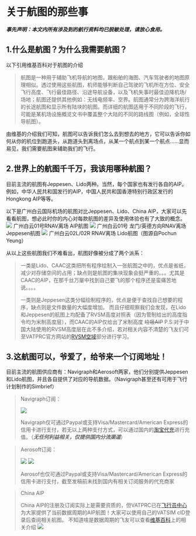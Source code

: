 # 关于航图的那些事
***事先声明：本文内所有涉及到的航行资料均已脱敏处理，请放心食用。***
## 1.什么是航图？为什么我需要航图？
以下引用维基百科对于航图的介绍
>航图是一种用于辅助飞机导航的地图，跟船舶的海图、汽车驾驶者的地图原理相似。透过使用这些航图，机师能够判断自己驾驶的飞机所在方位、安全飞行高度、飞行最佳路径、沿途导航设备，以及飞机失事时最佳迫降机场/场地；航图还提供其他例如：无线电频率、空界。航图通常分为跨海洋航行的长途航图和显示所有陆块的航图。而详细的航图适用于不同阶段的飞行，可能是某机场设施概览文书中覆盖整个大陆的不同的路线图（例如，全球性导航图）。

由维基的介绍我们可知，航图可以告诉我们怎么去到想去的地方，它可以告诉你如何从你的机位到跑道头，从跑道头到离场点，从某一个航点到某一个航点……显而易见，我们需要航图来辅助我们的飞行。
## 2.世界上的航图千千万，我该用哪种航图？
目前主流的航图有Jeppesen、Lido两种。当然，每个国家也有发行各自的AIP。例如，中华人民共和国发行的AIP，中国人民共和国香港特别行政区发行的Hongkong AIP等等。

以下是广州白云国际机场的航图对比Jeppesen、Lido、China AIP，大家可以先看看航图，想必此时你的内心对每款航图的差异及使用体验也有了大致的概念。
![](https://github.com/websterzh/vatprc-wiki/blob/Charts/images/AIP-GG7G-1920.jpg)
广州白云01号RNAV离场 AIP航图
![](https://github.com/websterzh/vatprc-wiki/blob/Charts/images/AIP-GG7G-1920.jpg)
广州白云01号 龙门/英德方向RNAV离场 Jeppesen航图
![](https://github.com/websterzh/vatprc-wiki/blob/Charts/images/Lido%20GG01.jpg)
广州白云02L/02R RNAV离场 Lido航图（图源自Pochun Yeung）

从以上这些航图我们不难看出，航图好像被分成了两个派系：
>一类是Lido、CAAC这类把所有程序绘制入一张航图之中的，优点是省纸，减少对存储空间的占用；缺点则是航图的集块现象会挺严重的。。。尤其是CAAC的AIP，在那千丝万屡中找到自己要飞的那个程序还是蛮痛苦地说。。。。
>
>一类则是Jeppesen这类分幅绘制程序的，优点是便于查找自己想要的程序，缺点则是文件数量的大幅度增加。
而且仔细观察我们会发现，在Lido和Jeppesen的航图上均配备了RVSM高度对照表（因为管制给出的高度指令均为米制高度层），而CAAC的AIP仅给出了米制高度 ~~垃圾AIP~~
P.S:对于中国大陆使用的RVSM高度层在此不多介绍，若对相关内容不清楚的飞友们可至VATPRC官方网站的[RVSM空域](https://www.vatprc.net/rvsm)部分进行学习。
## 3.这航图可以，爷爱了，给爷来一个订阅地址！
目前主流的航图供应商有：Navigraph和Aerosoft两家，他们分别提供Jeppesen和Lido航图，并且各自提供了对应的导航数据。（Navigraph甚至还有可用于飞行计划制作的Simbrief）
>Navigraph订阅：
>
>![](https://github.com/websterzh/vatprc-wiki/blob/Charts/images/Navigraph%20Subscription.jpg)
>
>Navigraph仅可通过Paypal或支持Visa/Mastercard/American Express的信用卡进行支付，若无以上两种支付方式，可以通过国内的[淘宝代充](https://item.taobao.com/item.htm?spm=a230r.1.14.16.7ea122e5fLrDdd&id=629121241858&ns=1&abbucket=20#detail)进行充值。（***无任何利益相关，仅提供国内分流渠道***）

>Aerosoft订阅：
> 
>![](https://github.com/websterzh/vatprc-wiki/blob/Charts/images/AS%20S1.jpg)
>![](https://github.com/websterzh/vatprc-wiki/blob/Charts/images/AS%20S2.jpg)
>
>Aerosof也仅可通过Paypal或支持Visa/Mastercard/American Express的信用卡进行支付，截至发稿前未找到国内有相关订阅服务的代充商家

>China AIP
>
>China AIP的注册及订阅实际上是需要资质的，但VATPRC已在[飞行员中心](https://pilot.vatprc.net/#/)为大家提供了当前数据周期的AIP航图！大家可以使用自己的VATSIM cID登录后查阅相关航图。
>不知道啥是数据周期的飞友可以查看[维基百科](https://zh.wikipedia.org/wiki/%E8%88%AA%E8%A1%8C%E8%B5%84%E6%96%99%E6%B1%87%E7%BC%96)上的相关介绍
>![](https://github.com/websterzh/vatprc-wiki/blob/Charts/images/Pilot%20Center%20Charts.jpg)
